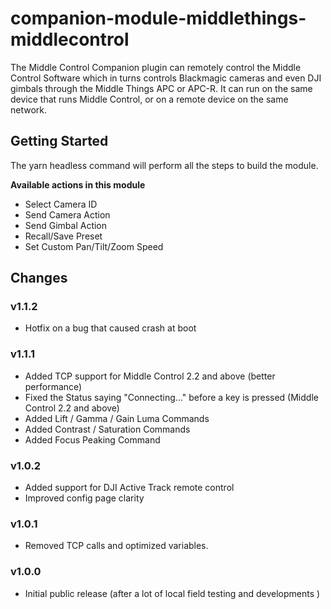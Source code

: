 # companion-module-middlethings-middlecontrol

The Middle Control Companion plugin can remotely control the Middle Control Software which in turns controls Blackmagic cameras and even DJI gimbals through the Middle Things APC or APC-R. It can run on the same device that runs Middle Control, or on a remote device on the same network.

## Getting Started

The yarn headless command will perform all the steps to build the module.

**Available actions in this module**

- Select Camera ID
- Send Camera Action
- Send Gimbal Action
- Recall/Save Preset
- Set Custom Pan/Tilt/Zoom Speed

## Changes

### v1.1.2

- Hotfix on a bug that caused crash at boot

### v1.1.1

- Added TCP support for Middle Control 2.2 and above (better performance)
- Fixed the Status saying "Connecting..." before a key is pressed (Middle Control 2.2 and above)
- Added Lift / Gamma / Gain Luma Commands
- Added Contrast / Saturation Commands
- Added Focus Peaking Command

### v1.0.2

- Added support for DJI Active Track remote control
- Improved config page clarity

### v1.0.1

- Removed TCP calls and optimized variables.

### v1.0.0

- Initial public release (after a lot of local field testing and developments )
